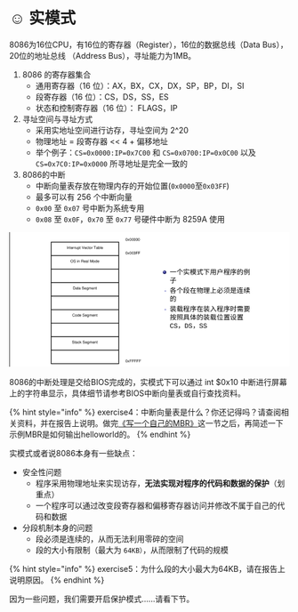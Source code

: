 # ☺ 实模式

8086为16位CPU，有16位的寄存器（Register），16位的数据总线（Data Bus），20位的地址总线 （Address Bus），寻址能力为1MB。

1. 8086 的寄存器集合
   * 通用寄存器（16 位）：AX，BX，CX，DX，SP，BP，DI，SI
   * 段寄存器（16 位）：CS，DS，SS，ES
   * 状态和控制寄存器（16 位）： FLAGS，IP
2. 寻址空间与寻址方式
   * 采用实地址空间进行访存，寻址空间为 2^20
   * 物理地址 = 段寄存器 << 4 + 偏移地址
   * 举个例子：`CS=0x0000:IP=0x7C00` 和 `CS=0x0700:IP=0x0C00` 以及 `CS=0x7C0:IP=0x0000` 所寻地址是完全一致的
3. 8086的中断
   * 中断向量表存放在物理内存的开始位置(`0x0000`至`0x03FF`)
   * 最多可以有 256 个中断向量
   * `0x00` 至 `0x07` 号中断为系统专用
   * `0x08` 至 `0x0F`，`0x70` 至 `0x77` 号硬件中断为 8259A 使用

![一个实模式下用户程序例子](../../../.gitbook/assets/image6.png)

8086的中断处理是交给BIOS完成的，实模式下可以通过 int $0x10 中断进行屏幕上的字符串显示，具体细节请参考BIOS中断向量表或自行查找资料。

{% hint style="info" %}
exercise4：中断向量表是什么？你还记得吗？请查阅相关资料，并在报告上说明。做完[《写一个自己的MBR》](../../kai-shi-shi-yan/xie-yi-ge-zi-ji-de-mbr/)这一节之后，再简述一下示例MBR是如何输出helloworld的。
{% endhint %}

实模式或者说8086本身有一些缺点：

* 安全性问题
  * 程序采用物理地址来实现访存，**无法实现对程序的代码和数据的保护**（划重点）
  * 一个程序可以通过改变段寄存器和偏移寄存器访问并修改不属于自己的代码和数据
* 分段机制本身的问题
  * 段必须是连续的，从而无法利用零碎的空间
  * 段的大小有限制（最大为 `64KB）`，从而限制了代码的规模

{% hint style="info" %}
exercise5：为什么段的大小最大为64KB，请在报告上说明原因。
{% endhint %}

因为一些问题，我们需要开启保护模式......请看下节。



